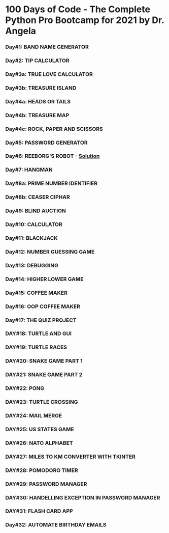 # 100 Days of Code - The Complete Python Pro Bootcamp for 2021 by Dr. Angela

### Day#1: BAND NAME GENERATOR

### Day#2: TIP CALCULATOR

### Day#3a: TRUE LOVE CALCULATOR

### Day#3b: TREASURE ISLAND

### Day#4a: HEADS OR TAILS

### Day#4b: TREASURE MAP

### Day#4c: ROCK, PAPER AND SCISSORS

### Day#5: PASSWORD GENERATOR

### Day#6: REEBORG'S ROBOT - [Solution](https://reeborg.ca/reeborg.html?lang=en&mode=python&menu=worlds%2Fmenus%2Freeborg_intro_en.json&name=Maze&url=worlds%2Ftutorial_en%2Fmaze1.json)

### Day#7: HANGMAN

### Day#8a: PRIME NUMBER IDENTIFIER

### Day#8b: CEASER CIPHAR

### Day#9: BLIND AUCTION

### Day#10: CALCULATOR

### Day#11: BLACKJACK

### Day#12: NUMBER GUESSING GAME

### Day#13: DEBUGGING

### Day#14: HIGHER LOWER GAME

### Day#15: COFFEE MAKER

### Day#16: OOP COFFEE MAKER

### Day#17: THE QUIZ PROJECT

### DAY#18: TURTLE AND GUI

### DAY#19: TURTLE RACES

### DAY#20: SNAKE GAME PART 1

### DAY#21: SNAKE GAME PART 2

### DAY#22: PONG

### DAY#23: TURTLE CROSSING

### DAY#24: MAIL MERGE

### DAY#25: US STATES GAME

### DAY#26: NATO ALPHABET

### DAY#27: MILES TO KM CONVERTER WITH TKINTER

### DAY#28: POMODORO TIMER

### DAY#29: PASSWORD MANAGER

### DAY#30: HANDELLING EXCEPTION IN PASSWORD MANAGER

### DAY#31: FLASH CARD APP

### Day#32: AUTOMATE BIRTHDAY EMAILS
